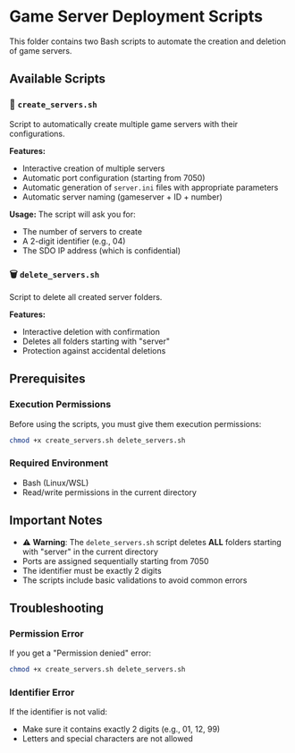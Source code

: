 # Game Server Deployment Scripts

This folder contains two Bash scripts to automate the creation and deletion of game servers.

## Available Scripts

### 📁 `create_servers.sh`
Script to automatically create multiple game servers with their configurations.

**Features:**
- Interactive creation of multiple servers
- Automatic port configuration (starting from 7050)
- Automatic generation of `server.ini` files with appropriate parameters
- Automatic server naming (gameserver + ID + number)

**Usage:**
The script will ask you for:
- The number of servers to create
- A 2-digit identifier (e.g., 04)
- The SDO IP address (which is confidential)

### 🗑️ `delete_servers.sh`
Script to delete all created server folders.

**Features:**
- Interactive deletion with confirmation
- Deletes all folders starting with "server"
- Protection against accidental deletions

## Prerequisites

### Execution Permissions
Before using the scripts, you must give them execution permissions:

```bash
chmod +x create_servers.sh delete_servers.sh
```

### Required Environment
- Bash (Linux/WSL)
- Read/write permissions in the current directory

## Important Notes

- ⚠️ **Warning**: The `delete_servers.sh` script deletes **ALL** folders starting with "server" in the current directory
- Ports are assigned sequentially starting from 7050
- The identifier must be exactly 2 digits
- The scripts include basic validations to avoid common errors

## Troubleshooting

### Permission Error
If you get a "Permission denied" error:
```bash
chmod +x create_servers.sh delete_servers.sh
```

### Identifier Error
If the identifier is not valid:
- Make sure it contains exactly 2 digits (e.g., 01, 12, 99)
- Letters and special characters are not allowed